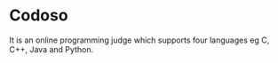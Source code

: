 # Codoso

It is an online programming judge which supports four languages eg C, C++, Java and Python.
